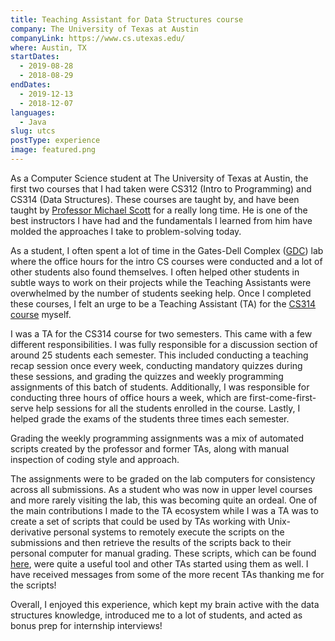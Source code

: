 ```yaml
---
title: Teaching Assistant for Data Structures course
company: The University of Texas at Austin
companyLink: https://www.cs.utexas.edu/
where: Austin, TX
startDates:
  - 2019-08-28
  - 2018-08-29
endDates:
  - 2019-12-13
  - 2018-12-07
languages:
  - Java
slug: utcs
postType: experience
image: featured.png
---
```


As a Computer Science student at The University of Texas at Austin, the
first two courses that I had taken were CS312 (Intro to Programming) and
CS314 (Data Structures). These courses are taught by, and have been taught by
[Professor Michael Scott](https://www.cs.utexas.edu/people/faculty-researchers/michael-scott)
for a really long time. He is one of the best instructors I have had and the
fundamentals I learned from him have molded the approaches I take to
problem-solving today.

As a student, I often spent a lot of time in the Gates-Dell Complex
([GDC](https://utdirect.utexas.edu/apps/campus/buildings/nlogon/maps/UTM/GDC/))
lab where the office hours for the intro CS courses were conducted and a lot
of other students also found themselves. I often helped other students in
subtle ways to work on their projects while the Teaching Assistants were
overwhelmed by the number of students seeking help. Once I completed these
courses, I felt an urge to be a Teaching Assistant (TA) for the
[CS314 course](https://www.cs.utexas.edu/~scottm/cs314/index.htm) myself.

I was a TA for the CS314 course for two semesters. This came with a few
different responsibilities. I was fully responsible for a discussion section
of around 25 students each semester. This included conducting a teaching
recap session once every week, conducting mandatory quizzes during these
sessions, and grading the quizzes and weekly programming assignments of this
batch of students. Additionally, I was responsible for conducting three
hours of office hours a week, which are first-come-first-serve help sessions
for all the students enrolled in the course. Lastly, I helped grade the
exams of the students three times each semester.

Grading the weekly programming assignments was a mix of automated scripts
created by the professor and former TAs, along with manual inspection of
coding style and approach.

The assignments were to be graded on the lab computers for consistency across
all submissions. As a student who was now in upper level courses and more
rarely visiting the lab, this was becoming quite an ordeal. One of the main
contributions I made to the TA ecosystem while I was a TA was to create a
set of scripts that could be used by TAs working with Unix-derivative
personal systems to remotely execute the scripts on the submissions and then
retrieve the results of the scripts back to their personal computer for
manual grading. These scripts, which can be found
[here](https://github.com/suhasdara/easy_grader), were quite a useful tool
and other TAs started using them as well. I have received messages from some
of the more recent TAs thanking me for the scripts!

Overall, I enjoyed this experience, which kept my brain active with the
data structures knowledge, introduced me to a lot of students, and acted
as bonus prep for internship interviews!
